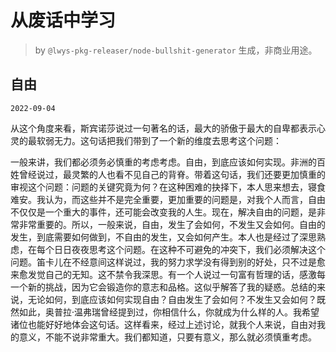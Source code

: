# 从废话中学习

> by `@lwys-pkg-releaser/node-bullshit-generator` 生成，非商业用途。

## 自由

`2022-09-04`

从这个角度来看，斯宾诺莎说过一句著名的话，最大的骄傲于最大的自卑都表示心灵的最软弱无力。这句话把我们带到了一个新的维度去思考这个问题：

一般来讲，我们都必须务必慎重的考虑考虑。自由，到底应该如何实现。非洲的百姓曾经说过，最灵繁的人也看不见自己的背脊。带着这句话，我们还要更加慎重的审视这个问题：问题的关键究竟为何？在这种困难的抉择下，本人思来想去，寝食难安。我认为，而这些并不是完全重要，更加重要的问题是，对我个人而言，自由不仅仅是一个重大的事件，还可能会改变我的人生。现在，解决自由的问题，是非常非常重要的。所以，一般来说，自由，发生了会如何，不发生又会如何。自由的发生，到底需要如何做到，不自由的发生，又会如何产生。本人也是经过了深思熟虑，在每个日日夜夜思考这个问题。在这种不可避免的冲突下，我们必须解决这个问题。笛卡儿在不经意间这样说过，我的努力求学没有得到别的好处，只不过是愈来愈发觉自己的无知。这不禁令我深思。有一个人说过一句富有哲理的话，感激每一个新的挑战，因为它会锻造你的意志和品格。这似乎解答了我的疑惑。总结的来说，无论如何，到底应该如何实现自由？自由发生了会如何？不发生又会如何？既然如此，奥普拉·温弗瑞曾经提到过，你相信什么，你就成为什么样的人。我希望诸位也能好好地体会这句话。这样看来，经过上述讨论，就我个人来说，自由对我的意义，不能不说非常重大。我们都知道，只要有意义，那么就必须慎重考虑。